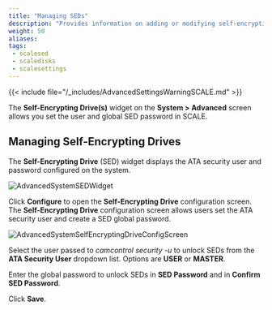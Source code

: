 ```yaml
---
title: "Managing SEDs"
description: "Provides information on adding or modifying self-encrypting drive (SED) user and global passwords in TrueNAS SCALE."
weight: 50
aliases:
tags:
 - scalesed
 - scaledisks
 - scalesettings
---
```


{{< include file="/_includes/AdvancedSettingsWarningSCALE.md" >}}

The **Self-Encrypting Drive(s)** widget on the **System > Advanced** screen allows you set the user and global SED password in SCALE.

## Managing Self-Encrypting Drives

The **Self-Encrypting Drive** (SED) widget displays the ATA security user and password configured on the system. 

![AdvancedSystemSEDWidget](/images/SCALE/SystemSettings/AdvancedSystemSEDWidget.png "SCALE Advanced Settings Self-Encrypting Drive Widget") 

Click **Configure** to open the **Self-Encrypting Drive** configuration screen. 
The **Self-Encrypting Drive** configuration screen allows users set the ATA security user and create a SED global password.

![AdvancedSystemSelfEncryptingDriveConfigScreen](/images/SCALE/SystemSettings/AdvancedSystemSelfEncryptingDriveConfigScreen.png "SCALE Advanced Settings Self-Encrypting Drive screen") 

Select the user passed to *camcontrol security -u* to unlock SEDs from the **ATA Security User** dropdown list. Options are **USER** or **MASTER**.

Enter the global password to unlock SEDs in **SED Password** and in **Confirm SED Password**.

Click **Save**.
